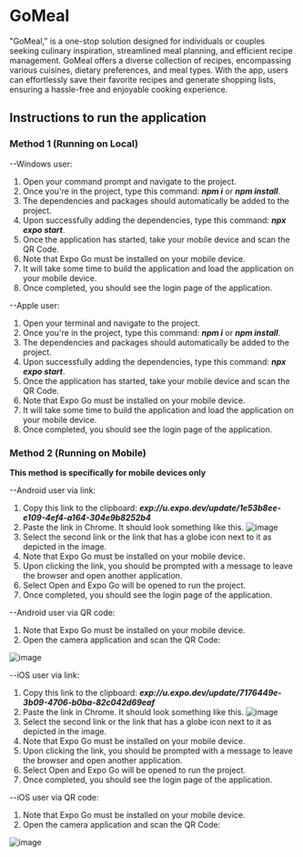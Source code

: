 # GoMeal

"GoMeal,” is a one-stop solution designed for individuals or couples seeking culinary inspiration, streamlined meal planning, and efficient recipe management. GoMeal offers a diverse collection of recipes, encompassing various cuisines, dietary preferences, and meal types. With the app, users can effortlessly save their favorite recipes and generate shopping lists, ensuring a hassle-free and enjoyable cooking experience.

## Instructions to run the application

### Method 1 (Running on Local)

--Windows user:
1) Open your command prompt and navigate to the project.
2) Once you're in the project, type this command: ___npm i___ or ___npm install___.
3) The dependencies and packages should automatically be added to the project.
4) Upon successfully adding the dependencies, type this command: ___npx expo start___.
5) Once the application has started, take your mobile device and scan the QR Code.
6) Note that Expo Go must be installed on your mobile device.
7) It will take some time to build the application and load the application on your mobile device.
8) Once completed, you should see the login page of the application.

--Apple user:
1) Open your terminal and navigate to the project.
2) Once you're in the project, type this command: ___npm i___ or ___npm install___.
3) The dependencies and packages should automatically be added to the project.
4) Upon successfully adding the dependencies, type this command: ___npx expo start___.
5) Once the application has started, take your mobile device and scan the QR Code.
6) Note that Expo Go must be installed on your mobile device.
7) It will take some time to build the application and load the application on your mobile device.
8) Once completed, you should see the login page of the application.
   
### Method 2 (Running on Mobile)
**This method is specifically for mobile devices only**

--Android user via link:
1) Copy this link to the clipboard: ___exp://u.expo.dev/update/1e53b8ee-e109-4ef4-a164-304e9b8252b4___
2) Paste the link in Chrome. It should look something like this. ![image](https://github.com/Austinliannn/GoMeal/assets/75471463/7eeebc54-8ae6-4f6b-a7b3-f2b4c6721422)
3) Select the second link or the link that has a globe icon next to it as depicted in the image.
4) Note that Expo Go must be installed on your mobile device.
5) Upon clicking the link, you should be prompted with a message to leave the browser and open another application.
6) Select Open and Expo Go will be opened to run the project.
7) Once completed, you should see the login page of the application.

--Android user via QR code:
1) Note that Expo Go must be installed on your mobile device.
2) Open the camera application and scan the QR Code:
   
![image](https://github.com/Austinliannn/GoMeal/assets/75471463/f7b82d07-92cc-49bd-ae2f-36387b268744)


--iOS user via link:
1) Copy this link to the clipboard: ___exp://u.expo.dev/update/7176449e-3b09-4706-b0ba-82c042d69eaf___
2) Paste the link in Chrome. It should look something like this. ![image](https://github.com/Austinliannn/GoMeal/assets/75471463/9c527f13-c442-4c51-aa8d-a30d891be3d3)
3) Select the second link or the link that has a globe icon next to it as depicted in the image.
4) Note that Expo Go must be installed on your mobile device.
5) Upon clicking the link, you should be prompted with a message to leave the browser and open another application.
6) Select Open and Expo Go will be opened to run the project.
7) Once completed, you should see the login page of the application.

--iOS user via QR code:
1) Note that Expo Go must be installed on your mobile device.
2) Open the camera application and scan the QR Code:

![image](https://github.com/Austinliannn/GoMeal/assets/75471463/8c26d984-38fd-4d1f-8a20-4334b6a902d8)



   
